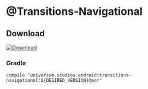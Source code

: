 @Transitions-Navigational
===============

## Download ##
[![Download](https://api.bintray.com/packages/universum-studios/android/universum.studios.android%3Atransitions/images/download.svg)](https://bintray.com/universum-studios/android/universum.studios.android%3Atransitions/_latestVersion)

### Gradle ###

    compile "universum.studios.android:transitions-navigational:${DESIRED_VERSION}@aar"
